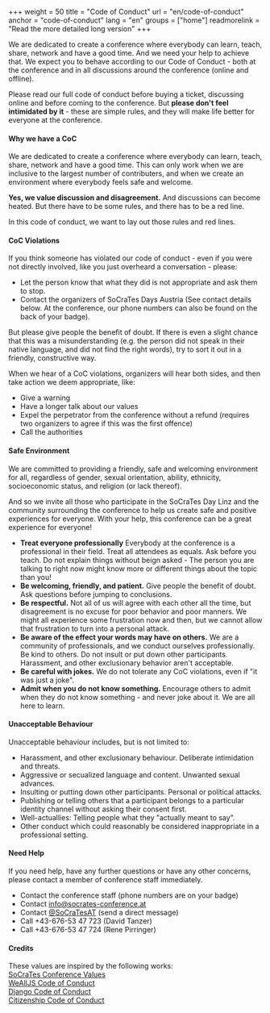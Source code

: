 +++
weight = 50
title = "Code of Conduct"
url = "en/code-of-conduct"
anchor = "code-of-conduct"
lang = "en"
groups = ["home"]
readmorelink = "Read the more detailed long version"
+++

We are dedicated to create a conference where everybody can learn, teach, share, network and have a
good time. And we need your help to achieve that. We expect you to behave according to our Code of 
Conduct - both at the conference and in all discussions around the conference (online and offline).

Please read our full code of conduct before buying a ticket, discussing online and before coming to
the conference. But **please don't feel intimidated by it** - these are simple rules, and they will
make life better for everyone at the conference.

<!--more-->

#### Why we have a CoC

We are dedicated to create a conference where everybody can learn, teach, share, network and have a
good time. This can only work when we are inclusive to the largest number of contributers, and when
we create an environment where everybody feels safe and welcome.

**Yes, we value discussion and disagreement.** And discussions can become heated. But there have to
be some rules, and there has to be a red line.

In this code of conduct, we want to lay out those rules and red lines.

#### CoC Violations

If you think someone has violated our code of conduct - even if you were not directly involved, like
you just overheard a conversation - please:

* Let the person know that what they did is not appropriate and ask them to stop.
* Contact the organizers of SoCraTes Days Austria (See contact details below. At the conference, our phone numbers can also be found on the back of your badge).

But please give people the benefit of doubt. If there is even a slight chance that this was a misunderstanding
(e.g. the person did not speak in their native language, and did not find the right words), try to sort it out
in a friendly, constructive way.

When we hear of a CoC violations, organizers will hear both sides, and then take action we deem appropriate, like:

* Give a warning
* Have a longer talk about our values
* Expel the perpetrator from the conference without a refund (requires two organizers to agree if this was the first offence)
* Call the authorities

#### Safe Environment

We are committed to providing a friendly, safe and welcoming environment for all, regardless of gender, 
sexual orientation, ability, ethnicity, socioeconomic status, and religion (or lack thereof).

And so we invite all those who participate in the SoCraTes Day Linz and the community surrounding the conference 
to help us create safe and positive experiences for everyone. With your help, this conference can be a great
experience for everyone!

* **Treat everyone professionally** Everybody at the conference is a professional in their field. Treat all attendees as equals. Ask before you teach. Do not explain things without beign asked - The person you are talking to right now might know more or different things about the topic than you!
* **Be welcoming, friendly, and patient.** Give people the benefit of doubt. Ask questions before jumping to conclusions.
* **Be respectful.** Not all of us will agree with each other all the time, but disagreement is no excuse for poor behavior and poor manners. We might all experience some frustration now and then, but we cannot allow that frustration to turn into a personal attack.
* **Be aware of the effect your words may have on others.** We are a community of professionals, and we conduct ourselves professionally. Be kind to others. Do not insult or put down other participants. Harassment, and other exclusionary behavior aren't acceptable.
* **Be careful with jokes.** We do not tolerate any CoC violations, even if "it was just a joke".
* **Admit when you do not know something.** Encourage others to admit when they do not know something - and never joke about it. We are all here to learn.

#### Unacceptable Behaviour

Unacceptable behaviour includes, but is not limited to:

* Harassment, and other exclusionary behaviour. Deliberate intimidation and threats.
* Aggressive or secualized language and content. Unwanted sexual advances.
* Insulting or putting down other participants. Personal or political attacks.
* Publishing or telling others that a participant belongs to a particular identity channel without asking their consent first.
* Well-actuallies: Telling people what they "actually meant to say".
* Other conduct which could reasonably be considered inappropriate in a professional setting. 

#### Need Help

If you need help, have any further questions or have any other concerns, please contact a member of conference staff immediately. 

* Contact the conference staff (phone numbers are on your badge)
* Contact <a href="mailto:info@socrates-conference.at">info@socrates-conference.at</a>
* Contact <a href="https://twitter.com/SoCraTesAT">@SoCraTesAT</a> (send a direct message)
* Call +43-676-53 47 723 (David Tanzer)
* Call +43-676-53 47 724 (Rene Pirringer)


#### Credits
These values are inspired by the following works:  
<a href="https://www.socrates-conference.de/values.html">SoCraTes Conference Values</a>  
<a href="https://wealljs.org/code-of-conduct">WeAllJS Code of Conduct</a>  
<a href="https://www.djangoproject.com/conduct/">Django Code of Conduct</a>  
<a href="http://citizencodeofconduct.org/">Citizenship Code of Conduct</a>
